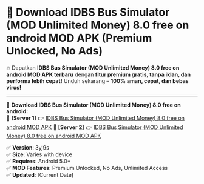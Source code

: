 # 🚀 Download IDBS Bus Simulator (MOD Unlimited Money) 8.0 free on android MOD APK (Premium Unlocked, No Ads)  

🔥 Dapatkan **IDBS Bus Simulator (MOD Unlimited Money) 8.0 free on android MOD APK terbaru** dengan **fitur premium gratis, tanpa iklan, dan performa lebih cepat!** Unduh sekarang – **100% aman, cepat, dan bebas virus!**  

---


🔽 **Download IDBS Bus Simulator (MOD Unlimited Money) 8.0 free on android:**  
🔹 **[Server 1]** 👉 [IDBS Bus Simulator (MOD Unlimited Money) 8.0 free on android MOD APK](https://apkcomod.com?title=IDBS_Bus_Simulator_(MOD_Unlimited_Money)_8.0_free_on_android)  
🔹 **[Server 2]** 👉 [IDBS Bus Simulator (MOD Unlimited Money) 8.0 free on android MOD APK](https://apkcomod.com?title=IDBS_Bus_Simulator_(MOD_Unlimited_Money)_8.0_free_on_android)  


✅ **Version**: 3yj9s  
✅ **Size**: Varies with device  
✅ **Requires**: Android 5.0+  
✅ **MOD Features**: Premium Unlocked, No Ads, Unlimited Access  
✅ **Updated**: [Current Date]  